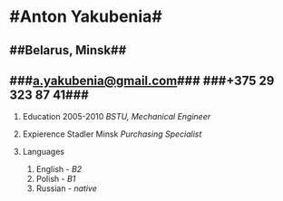 #Anton Yakubenia#
==================
##Belarus, Minsk##
-------------------------
###a.yakubenia@gmail.com###
###+375 29 323 87 41###
-------------------------


1. 	Education
		2005-2010
		_BSTU, Мechanical Engineer_

2.	Expierence
		Stadler Minsk
		_Purchasing Specialist_

3.	Languages
	1. English - *B2*
	2. Polish - *B1*
	3. Russian - *native*